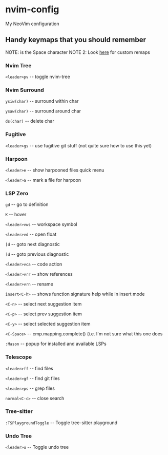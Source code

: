 # nvim-config
My NeoVim configuration

## Handy keymaps that you should remember
NOTE: <leader> is the Space character
NOTE 2: Look [here](https://github.com/joegar000/nvim-config/blob/main/lua/myconfig/remap.lua) for custom remaps

### Nvim Tree
`<leader>pv` -- toggle nvim-tree

### Nvim Surround
`ysiw(char)` -- surround within char

`ysaw(char)` -- surround around char

`ds(char)` -- delete char


### Fugitive
`<leader>gs` -- use fugitive git stuff (not quite sure how to use this yet)

### Harpoon
`<leader>e` -- show harpooned files quick menu

`<leader>a` -- mark a file for harpoon


### LSP Zero
`gd` -- go to definition

`K` -- hover

`<leader>vws` -- workspace symbol

`<leader>vd` -- open float

`[d` -- goto next diagnostic

`]d` -- goto previous diagnostic

`<leader>vca` -- code action

`<leader>vrr` -- show references

`<leader>vrn` -- rename

`insert<C-h>` -- shows function signature help while in insert mode

`<C-n>` -- select next suggestion item

`<C-p>` -- select prev suggestion item

`<C-y>` -- select selected suggestion item

`<C-Space>` -- cmp.mapping.complete() (i.e. I'm not sure what this one does

`:Mason` -- popup for installed and available LSPs


### Telescope
`<leader>ff` -- find files

`<leader>gf` -- find git files

`<leader>ps` -- grep files

`normal<C-c>` -- close search


### Tree-sitter
`:TSPlaygroundToggle` -- Toggle tree-sitter playground


### Undo Tree
`<leader>u` -- Toggle undo tree

